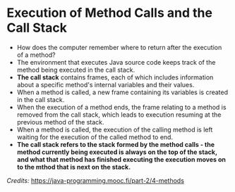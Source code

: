 # Execution of Method Calls and the Call Stack
* How does the computer remember where to return after the execution of a method?<br>
* The environment that executes Java source code keeps track of the method being executed in the call stack.
* **The call stack** contains frames, each of which includes information about a specific method's internal variables and their values.
* When a method is called, a new frame containing its variables is created in the call stack.
* When the execution of a method ends, the frame relating to a method is removed from the call stack, which leads to execution resuming at the previous method of the stack.
* When a method is called, the execution of the calling method is left waiting for the execution of the called method to end.
* **The call stack refers to the stack formed by the method calls - the method currently being executed is always on the top of the stack, and what that method has finished executing the execution moves on to the mthod that is next on the stack.**

*Credits:* https://java-programming.mooc.fi/part-2/4-methods
